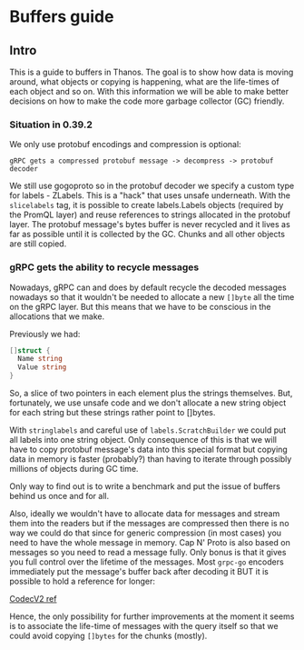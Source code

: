 # Buffers guide

## Intro

This is a guide to buffers in Thanos. The goal is to show how data is moving around, what objects or copying is happening, what are the life-times of each object and so on. With this information we will be able to make better decisions on how to make the code more garbage collector (GC) friendly.

### Situation in 0.39.2

We only use protobuf encodings and compression is optional:

```
gRPC gets a compressed protobuf message -> decompress -> protobuf decoder
```

We still use gogoproto so in the protobuf decoder we specify a custom type for labels - ZLabels. This is a "hack" that uses unsafe underneath. With the `slicelabels` tag, it is possible to create labels.Labels objects (required by the PromQL layer) and reuse references to strings allocated in the protobuf layer. The protobuf message's bytes buffer is never recycled and it lives as far as possible until it is collected by the GC. Chunks and all other objects are still copied.


### gRPC gets the ability to recycle messages

Nowadays, gRPC can and does by default recycle the decoded messages nowadays so that it wouldn't be needed to allocate a new `[]byte` all the time on the gRPC layer. But this means that we have to be conscious in the allocations that we make.

Previously we had:


```go
[]struct {
  Name string
  Value string
}
```

So, a slice of two pointers in each element plus the strings themselves. But, fortunately, we use unsafe code and we don't allocate a new string object for each string but these strings rather point to []bytes.

With `stringlabels` and careful use of `labels.ScratchBuilder` we could put all labels into one string object. Only consequence of this is that we will have to copy protobuf message's data into this special format but copying data in memory is faster (probably?) than having to iterate through possibly millions of objects during GC time.

Only way to find out is to write a benchmark and put the issue of buffers behind us once and for all.

Also, ideally we wouldn't have to allocate data for messages and stream them into the readers but if the messages are compressed then there is no way we could do that since for generic compression (in most cases) you need to have the whole message in memory. Cap N' Proto is also based on messages so you need to read a message fully. Only bonus is that it gives you full control over the lifetime of the messages. Most `grpc-go` encoders immediately put the message's buffer back after decoding it BUT it is possible to hold a reference for longer:

[CodecV2 ref](https://pkg.go.dev/google.golang.org/grpc/encoding#CodecV2)


Hence, the only possibility for further improvements at the moment it seems is to associate the life-time of messages with the query itself so that we could avoid copying `[]bytes` for the chunks (mostly).
